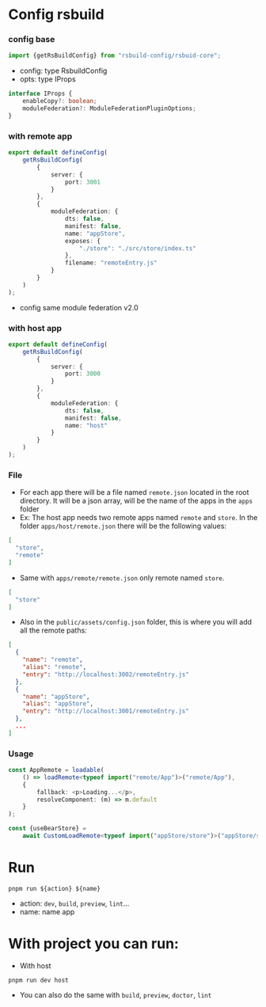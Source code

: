 # Config rsbuild

### config base

```ts
import {getRsBuildConfig} from "rsbuild-config/rsbuid-core";

```

- config: type RsbuildConfig
- opts: type IProps

```ts
interface IProps {
    enableCopy?: boolean;
    moduleFederation?: ModuleFederationPluginOptions;
}
```

### with remote app

```ts
export default defineConfig(
    getRsBuildConfig(
        {
            server: {
                port: 3001
            }
        },
        {
            moduleFederation: {
                dts: false,
                manifest: false,
                name: "appStore",
                exposes: {
                    "./store": "./src/store/index.ts"
                },
                filename: "remoteEntry.js"
            }
        }
    )
);
```

- config same module federation v2.0

### with host app

```ts
export default defineConfig(
    getRsBuildConfig(
        {
            server: {
                port: 3000
            }
        },
        {
            moduleFederation: {
                dts: false,
                manifest: false,
                name: "host"
            }
        }
    )
);

```

### File

- For each app there will be a file named `remote.json` located in the root directory. It will be a json array, will be
  the name of the apps in the `apps` folder
- Ex: The host app needs two remote apps named `remote` and `store`. In the folder `apps/host/remote.json` there will be
  the following values:

```json
[
  "store",
  "remote"
]

```

- Same with `apps/remote/remote.json` only remote named `store`.

```json
[
  "store"
]
```

- Also in the `public/assets/config.json` folder, this is where you will add all the remote paths:

```json
[
  {
    "name": "remote",
    "alias": "remote",
    "entry": "http://localhost:3002/remoteEntry.js"
  },
  {
    "name": "appStore",
    "alias": "appStore",
    "entry": "http://localhost:3001/remoteEntry.js"
  },
  ...
]
```

### Usage

```ts
const AppRemote = loadable(
    () => loadRemote<typeof import("remote/App")>("remote/App"),
    {
        fallback: <p>Loading...</p>,
        resolveComponent: (m) => m.default
    }
);

const {useBearStore} =
    await CustomLoadRemote<typeof import("appStore/store")>("appStore/store");

```

# Run

```
pnpm run ${action} ${name}
```

- action: `dev`, `build`, `preview`, `lint`...
- name: name app

# With project you can run:

- With host

```
pnpm run dev host
```

- You can also do the same with `build`, `preview`, `doctor`, `lint`

